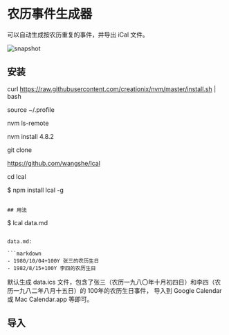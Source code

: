 
# 农历事件生成器

可以自动生成按农历重复的事件，并导出 iCal 文件。

![snapshot](./snapshot.png)

## 安装
curl https://raw.githubusercontent.com/creationix/nvm/master/install.sh | bash

source ~/.profile

nvm ls-remote

nvm install 4.8.2

git clone 

https://github.com/wangshe/lcal

cd lcal

$ npm install lcal -g
```

## 用法

```
$ lcal data.md
```

data.md:

```markdown
- 1980/10/04+100Y 张三的农历生日
- 1982/8/15+100Y 李四的农历生日
```

默认生成 data.ics 文件，包含了张三（农历一九八〇年十月初四日）和李四（农历一九八二年八月十五日）的 100年的农历生日事件，
导入到 Google Calendar 或 Mac Calendar.app 等即可。

## 导入
